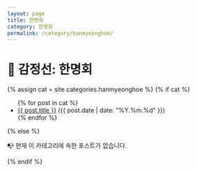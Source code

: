 ```yaml
---
layout: page
title: 한명회
category: 한명회
permalink: /category/hanmyeonghoe/
---
```


<h1>📜 감정선: 한명회</h1>

{% assign cat = site.categories.hanmyeonghoe %}
{% if cat %}
  <ul>
    {% for post in cat %}
      <li><a href="{{ post.url }}">{{ post.title }}</a> ({{ post.date | date: "%Y.%m.%d" }})</li>
    {% endfor %}
  </ul>
{% else %}
  <p>📭 현재 이 카테고리에 속한 포스트가 없습니다.</p>
{% endif %}
